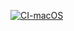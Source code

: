 [![CI-macOS](https://github.com/EdwardPhaniOS/EssentialFeed/actions/workflows/CI-macOS.yml/badge.svg)](https://github.com/EdwardPhaniOS/EssentialFeed/actions/workflows/CI-macOS.yml)
